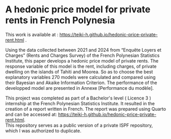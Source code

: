 # A hedonic price model for private rents in French Polynesia

This work is available at : https://teiki-h.github.io/hedonic-price-private-rent.html .

Using the data collected between 2021 and 2024 from “Enquête Loyers et Charges” (Rents and Charges Survey) of the French Polynesian Statistics Institute, this paper develops a hedonic price model of private rents. The response variable of this model is the rent, including charges, of private dwelling on the islands of Tahiti and Moorea. So as to choose the best explanatory variables 270 models were calculated and compared using their Bayesian and Akaike Information Criterion. The performance of the developped model are presented in Annexe [Performance du modèle].  

This project was completed as part of a Bachelor's level ( Licence 3 ) internship at the French Polynesian Statistics Institute. It resulted in the creation of a report written in French. The report was prepared using Quarto and can be accessed at: https://teiki-h.github.io/hedonic-price-private-rent.html.  
This repository serves as a public version of a private ISPF repository, which I was authorized to duplicate.
